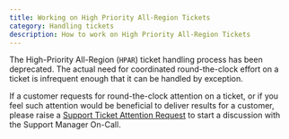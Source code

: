 ```yaml
---
title: Working on High Priority All-Region Tickets
category: Handling tickets
description: How to work on High Priority All-Region Tickets
---
```


The High-Priority All-Region (`HPAR`) ticket handling process has been deprecated. The actual need
for coordinated round-the-clock effort on a ticket is infrequent enough that it can be handled by
exception.

If a customer requests for round-the-clock attention on a ticket, or if you feel such attention
would be beneficial to deliver results for a customer, please raise a [Support Ticket Attention Request](/handbook/support/internal-support/support-ticket-attention-requests/)
to start a discussion with the Support Manager On-Call.
